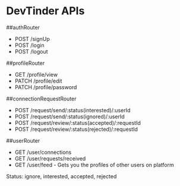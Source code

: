 # DevTinder APIs

##authRouter
- POST /signUp
- POST /login
- POST /logout

##profileRouter
- GET /profile/view
- PATCH /profile/edit
- PATCH /profile/password

##connectionRequestRouter
- POST /request/send/:status(interested)/:userId
- POST /request/send/:status(ignored)/:userId
- POST /request/review/:status(accepted)/:requestId
- POST /request/review/:status(rejected)/:requestId

##userRouter
- GET /user/connections
- GET /user/requests/received
- GET /user/feed - Gets you the profiles of other users on platform

Status: ignore, interested, accepted, rejected